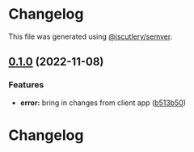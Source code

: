 # Changelog

This file was generated using [@jscutlery/semver](https://github.com/jscutlery/semver).

## [0.1.0](https://github.com/notional-finance/notional-monorepo/compare/error-0.0.5...error-0.1.0) (2022-11-08)

### Features

- **error:** bring in changes from client app ([b513b50](https://github.com/notional-finance/notional-monorepo/commit/b513b50acbf9d70faf65c437ff7b28d80ac5c5a7))

# Changelog
